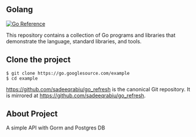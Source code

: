 ## Golang
[![Go Reference](https://pkg.go.dev/badge/golang.org/x/example.svg)](https://pkg.go.dev/golang.org/x/example)

This repository contains a collection of Go programs and libraries that
demonstrate the language, standard libraries, and tools.

## Clone the project

```
$ git clone https://go.googlesource.com/example
$ cd example
```
https://github.com/sadeeqrabiu/go_refresh is the canonical Git repository.
It is mirrored at https://github.com/sadeeqrabiu/go_refresh.

## About Project 
A simple API with Gorm and Postgres DB 

